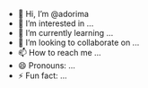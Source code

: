 - 👋 Hi, I’m @adorima
- 👀 I’m interested in ...
- 🌱 I’m currently learning ...
- 💞️ I’m looking to collaborate on ...
- 📫 How to reach me ...
- 😄 Pronouns: ...
- ⚡ Fun fact: ...

<!---
adorima/adorima is a ✨ special ✨ repository because its `README.md` (this file) appears on your GitHub profile.
You can click the Preview link to take a look at your changes.
--->
